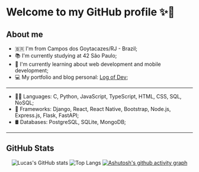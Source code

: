 # Welcome to my GitHub profile ✨🚀

## About me 
* 🇧🇷 I'm from Campos dos Goytacazes/RJ - Brazil;
* 📚 I'm currently studying at 42 São Paulo;
* 🌱 I'm currently learning about web development and mobile development;
* 💻 My portfolio and blog personal: [Log of Dev](https://logofdev.software/);

---
* 👨‍💻 Languages: C, Python, JavaScript, TypeScript, HTML, CSS, SQL, NoSQL;
* 🧰 Frameworks: Django, React, React Native, Bootstrap, Node.js, Express.js, Flask, FastAPI;
* 🛢️ Databases: PostgreSQL, SQLite, MongoDB;
---

## GitHub Stats
<div align="center">

 ![Lucas's GitHub stats](https://github-readme-stats.vercel.app/api?username=ilucaspires&show_icons=true&theme=github_dark&hide_border=true&hide_title=true&count_private=true&include_all_commits=true&custom_title=My%20GitHub%20Stats)
 ![Top Langs](https://github-readme-stats.vercel.app/api/top-langs/?username=ilucaspires&layout=compact&theme=github_dark&hide_border=true&hide_title=true&langs_count=10&count_private=true&include_all_commits=true&custom_title=My%20Top%20Languages)
[![Ashutosh's github activity graph](https://github-readme-activity-graph.vercel.app/graph?username=ilucaspires&theme=github-compact&area=true&hide_border=true&hide_title=true&height=300)](https://github.com/ilucaspires/github-readme-activity-graph)

</div>

